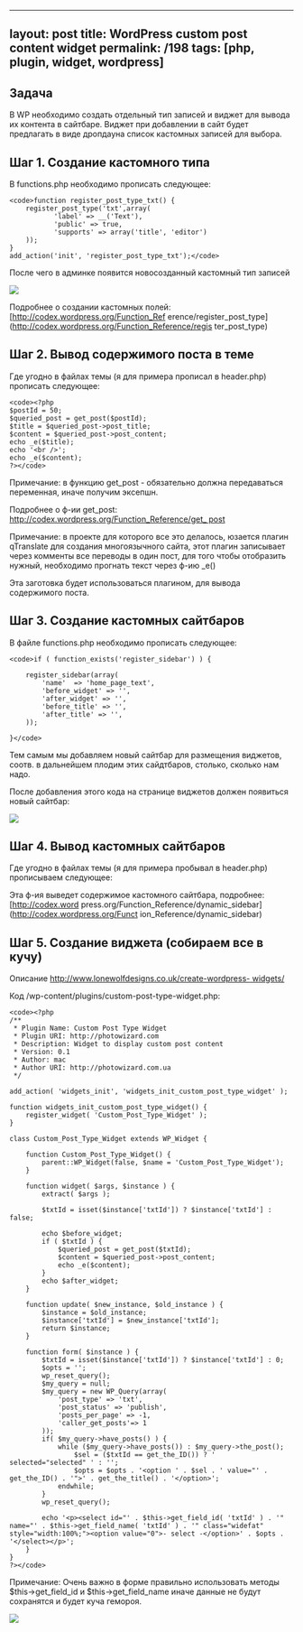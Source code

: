 ---
layout: post
title: WordPress custom post content widget
permalink: /198
tags: [php, plugin, widget, wordpress]
----

## Задача


В WP необходимо создать отдельный тип записей и виджет для вывода их контента
в сайтбаре. Виджет при добавлении в сайт будет предлагать в виде дропдауна
список кастомных записей для выбора.

## Шаг 1. Создание кастомного типа


В functions.php необходимо прописать следующее:

    
    <code>function register_post_type_txt() {
        register_post_type('txt',array(
               'label' => __('Text'),
               'public' => true,
               'supports' => array('title', 'editor')
        ));
    }
    add_action('init', 'register_post_type_txt');</code>


После чего в админке появится новосозданный кастомный тип записей


![](http://mac-blog.org.ua/wp-content/uploads/image01.png)


Подробнее о создании кастомных полей: [http://codex.wordpress.org/Function_Ref
erence/register_post_type](http://codex.wordpress.org/Function_Reference/regis
ter_post_type)

## Шаг 2. Вывод содержимого поста в теме


Где угодно в файлах темы (я для примера прописал в header.php) прописать
следующее:

    
    <code><?php
    $postId = 50;
    $queried_post = get_post($postId);
    $title = $queried_post->post_title;
    $content = $queried_post->post_content;
    echo _e($title);
    echo '<br />';
    echo _e($content);
    ?></code>


Примечание: в функцию get_post - обязательно должна передаваться переменная,
иначе получим эксепшн.


Подробнее о ф-ии get_post: [http://codex.wordpress.org/Function_Reference/get_
post](http://codex.wordpress.org/Function_Reference/get_post)


Примечание: в проекте для которого все это делалось, юзается плагин qTranslate
для создания многоязычного сайта, этот плагин записывает через комменты все
переводы в один пост, для того чтобы отобразить нужный, необходимо прогнать
текст через ф-ию _e()


Эта заготовка будет использоваться плагином, для вывода содержимого поста.

## Шаг 3. Создание кастомных сайтбаров


В файле functions.php необходимо прописать следующее:

    
    <code>if ( function_exists('register_sidebar') ) {
    
    	register_sidebar(array(
    		'name'	=> 'home_page_text',
    		'before_widget' => '',
    		'after_widget' => '',
    		'before_title' => '',
    		'after_title' => '',
    	));
    
    }</code>


Тем самым мы добавляем новый сайтбар для размещения виджетов, соотв. в
дальнейшем плодим этих сайдтбаров, столько, сколько нам надо.


После добавления этого кода на странице виджетов должен появиться новый
сайтбар:


![](http://mac-blog.org.ua/wp-content/uploads/image11.png)

## Шаг 4. Вывод кастомных сайтбаров


Где угодно в файлах темы (я для примера пробывал в header.php) прописываем
следующее:


<?php dynamic_sidebar( 'home_page_text' )?>


Эта ф-ия выведет содержимое кастомного сайтбара, подробнее: [http://codex.word
press.org/Function_Reference/dynamic_sidebar](http://codex.wordpress.org/Funct
ion_Reference/dynamic_sidebar)

## Шаг 5. Создание виджета (собираем все в кучу)


Описание [http://www.lonewolfdesigns.co.uk/create-wordpress-
widgets/](http://www.lonewolfdesigns.co.uk/create-wordpress-widgets/)


Код /wp-content/plugins/custom-post-type-widget.php:

    
    <code><?php
    /**
     * Plugin Name: Custom Post Type Widget
     * Plugin URI: http://photowizard.com
     * Description: Widget to display custom post content
     * Version: 0.1
     * Author: mac
     * Author URI: http://photowizard.com.ua
     */
    
    add_action( 'widgets_init', 'widgets_init_custom_post_type_widget' );
    
    function widgets_init_custom_post_type_widget() {
    	register_widget( 'Custom_Post_Type_Widget' );
    }
    
    class Custom_Post_Type_Widget extends WP_Widget {
    
    	function Custom_Post_Type_Widget() {
    		parent::WP_Widget(false, $name = 'Custom_Post_Type_Widget');
    	}
    
    	function widget( $args, $instance ) {
    		extract( $args );
    
    		$txtId = isset($instance['txtId']) ? $instance['txtId'] : false;
    
    		echo $before_widget;
    		if ( $txtId ) {
    			$queried_post = get_post($txtId);			
    			$content = $queried_post->post_content;
    			echo _e($content);
    		}
    		echo $after_widget;
    	}
    
    	function update( $new_instance, $old_instance ) {
    		$instance = $old_instance;
    		$instance['txtId'] = $new_instance['txtId'];
    		return $instance;
    	}
    
    	function form( $instance ) {
    		$txtId = isset($instance['txtId']) ? $instance['txtId'] : 0;
    		$opts = '';
    		wp_reset_query();
    		$my_query = null;
    		$my_query = new WP_Query(array(
    			'post_type' => 'txt',
    			'post_status' => 'publish',
    			'posts_per_page' => -1,
    			'caller_get_posts'=> 1
    		));
    		if( $my_query->have_posts() ) {      
    			while ($my_query->have_posts()) : $my_query->the_post();
    				$sel = ($txtId == get_the_ID()) ? ' selected="selected" ' : '';
    				$opts = $opts . '<option ' . $sel . ' value="' . get_the_ID() . '">' . get_the_title() . '</option>';
    			endwhile;
    		}
    		wp_reset_query();
    
    		echo '<p><select id="' . $this->get_field_id( 'txtId' ) . '" name="' . $this->get_field_name( 'txtId' ) . '" class="widefat" style="width:100%;"><option value="0">- select -</option>' . $opts . '</select></p>';
    	}
    }
    ?></code>


Примечание: Очень важно в форме правильно использовать методы
$this->get_field_id и $this->get_field_name иначе данные не будут сохранятся и
будет куча гемороя.


![](http://mac-blog.org.ua/wp-content/uploads/image21.png)


